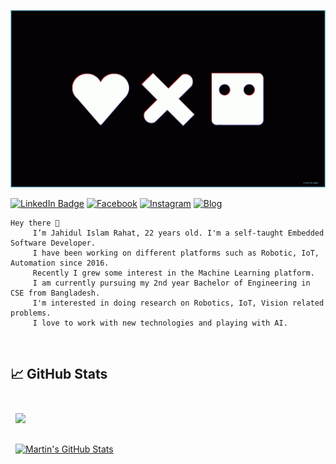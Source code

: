 ![](./assets/love-death-robot.gif)

[![LinkedIn Badge](https://img.shields.io/badge/LinkedIn-Profile-informational?style=flat&logo=linkedin&logoColor=white&color=0D76A8)](https://www.linkedin.com/in/jahidul-islam-rahat/)
[![Facebook](https://img.shields.io/badge/Facebook-Profile-informational?style=flat&logo=facebook&logoColor=white&color=0D76A8)](https://www.facebook.com/jahidulislam.rahat97/)
[![Instagram](https://img.shields.io/badge/Instagram-Profile-informational?style=flat&logo=instagram&logoColor=white&color=0D76A8)](https://www.instagram.com/hutum_pecha_rahat/)
[![Blog](https://img.shields.io/badge/Blog-Profile-informational?style=flat&logo=blog&logoColor=white&color=0D76A8)](https://hutumpecharahat.blogspot.com/)



```
Hey there 👋
     I’m Jahidul Islam Rahat, 22 years old. I'm a self-taught Embedded Software Developer. 
     I have been working on different platforms such as Robotic, IoT, Automation since 2016.
     Recently I grew some interest in the Machine Learning platform. 
     I am currently pursuing my 2nd year Bachelor of Engineering in CSE from Bangladesh. 
     I'm interested in doing research on Robotics, IoT, Vision related problems. 
     I love to work with new technologies and playing with AI.
```


<br>

## &#x1f4c8; GitHub Stats

<br>

<a href="https://github.com/jahidulislamrahat97">
  <img align="center" style="margin:0.5rem" src="https://github-readme-stats.vercel.app/api/top-langs/?username=jahidulislamrahat97&layout=compact&langs_count=6&title_color=ffffff&text_color=c9cacc&icon_color=4AB197&bg_color=1A2B34" />
</a>

<br>
<br>
<a href="https://github.com/jahidulislamrahat97">
  <img align="center" style="margin:0.5rem" src="https://github-readme-stats.vercel.app/api?username=jahidulislamrahat97&show_icons=true&line_height=27&count_private=true&title_color=ffffff&text_color=c9cacc&icon_color=4AB097&bg_color=1A2B34" alt="Martin's GitHub Stats" />
</a>

<br>

